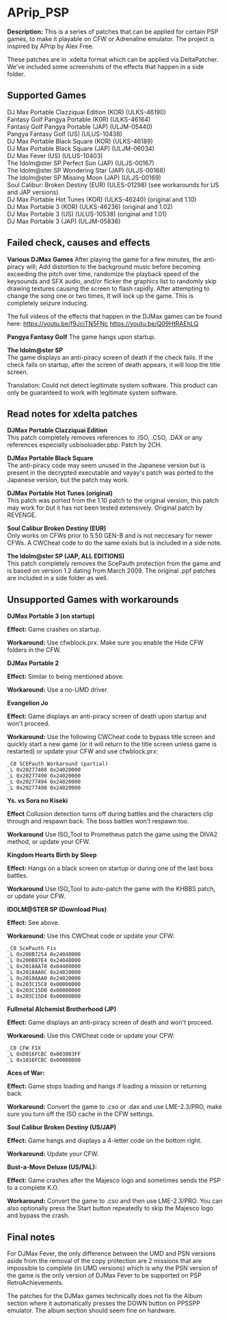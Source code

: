 # APrip_PSP
**Description:** This is a series of patches that can be applied for certain PSP games, to make it playable on CFW or Adrenaline emulator. The project is inspired by APrip by Alex Free.

These patches are in .xdelta format which can be applied via DeltaPatcher. We've included some screenshots of the effects that happen in a side folder.

## Supported Games
DJ Max Portable Clazziquai Edition (KOR) (ULKS-46190)  
Fantasy Golf Pangya Portable (K0R) (ULKS-46164)  
Fantasy Golf Pangya Portable (JAP) (ULJM-05440)  
Pangya Fantasy Golf (US) (ULUS-10438)  
DJ Max Portable Black Square (KOR) (ULKS-46189)  
DJ Max Portable Black Square (JAP) (ULJM-06034)  
DJ Max Fever (US) (ULUS-10403)  
The Idolm@ster SP Perfect Sun (JAP) (ULJS-00167)  
The Idolm@ster SP Wondering Star (JAP) (ULJS-00168)  
The Idolm@ster SP Missing Moon (JAP) (ULJS-00169)  
Soul Calibur: Broken Destiny (EUR) (ULES-01298) (see workarounds for US and JAP versions)  
DJ Max Portable Hot Tunes (KOR) (ULKS-46240) (original and 1.10)  
DJ Max Portable 3 (KOR) (ULKS-46236) (original and 1.02)  
DJ Max Portable 3 (US) (ULUS-10538) (original and 1.01)  
DJ Max Portable 3 (JAP) (ULJM-05836)  

## Failed check, causes and effects

**Various DJMax Games**
After playing the game for a few minutes, the anti-piracy will; Add distortion to the background music before becoming exceeding the pitch over time, randomize the playback speed of the keysounds and SFX audio, and/or flicker the graphics list to randomly skip drawing textures causing the screen to flash rapidly. After attempting to change the song one or two times, It will lock up the game. This is completely seizure inducing.

The full videos of the effects that happen in the DJMax games can be found here:
https://youtu.be/f9JciTN5FNc
https://youtu.be/Q09HtRAEhLQ

**Pangya Fantasy Golf**
The game hangs upon startup.

**The Idolm@ster SP**\
The game displays an anti-piracy screen of death if the check fails. If the check fails on startup, after the screen of death appears, it will loop the title screen.

Translation:
Could not detect legitimate system software.
This product can only be guaranteed to work with legitimate system software.

## Read notes for xdelta patches

**DJMax Portable Clazziquai Edition**\
This patch completely removes references to .ISO, .CSO, .DAX or any references especially usbisoloader.pbp. Patch by 2CH.

**DJMax Portable Black Square**\
The anti-piracy code may seem unused in the Japanese version but is present in the decrypted executable and vayay's patch was ported to the Japanese version, but the patch may work.

**DJMax Portable Hot Tunes (original)**\
This patch was ported from the 1.10 patch to the original version, this patch may work for but it has not been tested extensively. Original patch by REVENGE.

**Soul Calibur Broken Destiny (EUR)**\
Only works on CFWs prior to 5.50 GEN-B and is not neccesary for newer CFWs. A CWCheat code to do the same exists but is included in a side note.

**The Idolm@ster SP (JAP, ALL EDITIONS)**\
This patch completely removes the ScePauth protection from the game and is based on version 1.2 dating from March 2009. The original .ppf patches are included in a side folder as well.

## Unsupported Games with workarounds

**DJMax Portable 3 (on startup)**

**Effect:** Game crashes on startup.

**Workaround:**
Use cfwblock.prx. Make sure you enable the Hide CFW folders in the CFW.

**DJMax Portable 2**

**Effect:** Similar to being mentioned above.

**Workaround:**
Use a no-UMD driver.

**Evangelion Jo**

**Effect:** Game displays an anti-piracy screen of death upon startup and won't proceed.

**Workaround:**
Use the following CWCheat code to bypass title screen and quickly start a new game (or it will return to the title screen unless game is restarted) or update your CFW and use cfwblock.prx:



	_C0 SCEPauth Workaround (partial)
	_L 0x20277488 0x24020000
	_L 0x20277490 0x24020000
	_L 0x20277494 0x24020000
	_L 0x20277498 0x24020000

**Ys. vs Sora no Kiseki**

**Effect** 
Collusion detection turns off during battles and the characters clip through and respawn back. The boss battles won't respawn too.

**Workaround**
Use ISO_Tool to Prometheus patch the game using the DIVA2 method, or update your CFW.

**Kingdom Hearts Birth by Sleep**

**Effect:** 
Hangs on a black screen on startup or during one of the last boss battles.

**Workaround**
Use ISO_Tool to auto-patch the game with the KHBBS patch, or update your CFW.

**IDOLM@STER SP (Download Plus)**

**Effect:** See above.

**Workaround:**
Use this CWCheat code or update your CFW:



	_C0 ScePauth Fix
	_L 0x200B7254 0x24040000
	_L 0x200B87E4 0x24040000
	_L 0x2018AA78 0x04400000
	_L 0x2018AA8C 0x24020000
	_L 0x2018AAA0 0x24020000
	_L 0x203C15C8 0x00000000
	_L 0x203C15D0 0x00000000
	_L 0x203C15D4 0x00000000

**Fullmetal Alchemist Brotherhood (JP)**

**Effect:** Game displays an anti-piracy screen of death and won't proceed.

**Workaround:**
Use this CWCheat code or update your CFW:

	_C0 CFW FIX
	_L 0xD016FCBC 0x003003FF
	_L 0x1016FCBC 0x00000000

**Aces of War:**

**Effect:** Game stops loading and hangs if loading a mission or returning back.

**Workaround:**
Convert the game to .cso or .dax and use LME-2.3/PRO, make sure you turn off the ISO cache in the CFW settings.

**Soul Calibur Broken Destiny (US/JAP)**

**Effect:** Game hangs and displays a 4-letter code on the bottom right.

**Workaround:**
Update your CFW.

**Bust-a-Move Deluxe (US/PAL):**

**Effect:** Game crashes after the Majesco logo and sometimes sends the PSP to a complete K.O.

**Workaround:**
Convert the game to .cso and then use LME-2.3/PRO. You can also optionally press the Start button repeatedly to skip the Majesco logo and bypass the crash.

## Final notes
For DJMax Fever, the only difference between the UMD and PSN versions aside from the removal of the copy protection are 2 missions that are impossible to complete (in UMD versions) which is why the PSN version of the game is the only version of DJMax Fever to be supported on PSP RetroAchievements.

The patches for the DJMax games technically does not fix the Album section where it automatically presses the DOWN button on PPSSPP emulator. The album section should seem fine on hardware.
